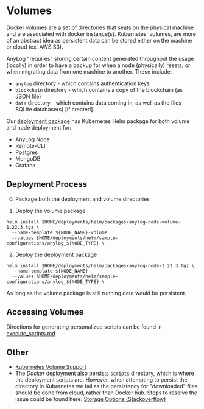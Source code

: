 # Volumes
Docker volumes are a set of directories that seats on the physical machine and are associated with docker instance(s). 
Kubernetes' volumes, are more of an abstract idea as persistent data can be stored either on the machine or cloud (ex. AWS S3). 

AnyLog "requires" storing certain content generated throughout the usage (locally) in order to have a backup for when a 
node (physically) resets, or when migrating data from one machine to another. These include:
* `anylog` directory - which contains authentication keys
* `blockchain` directory - which contains a copy of the blockchain (as JSON file)
* `data` directory - which contains data coming in, as well as the files SQLite database(s) [if created]. 

Our [deployment package](https://github.com/AnyLog-co/deployments) has Kubernetes Helm package for both volume and node
deployment for: 
* AnyLog Node 
* Remote-CLI 
* Postgres
* MongoDB
* Grafana 

## Deployment Process
0. Package both the deployment and volume directories

1. Deploy the volume package
```shell
helm install $HOME/deployments/helm/packages/anylog-node-volume-1.22.3.tgz \
  --name-template ${NODE_NAME}-volume
  --values $HOME/deployments/helm/sample-configurations/anylog_${NODE_TYPE} \
```

2. Deploy the deployment package 
```shell
helm install $HOME/deployments/helm/packages/anylog-node-1.22.3.tgz \
  --name-template ${NODE_NAME}
  --values $HOME/deployments/helm/sample-configurations/anylog_${NODE_TYPE} \
```

As long as the volume package is still running data would be persistent.

## Accessing Volumes

Directions for generating personalized scripts can be found in [execute_scripts.md](../executing_scripts.md#creating-personalized-script-on-kubernetes)

## Other 
* [Kubernetes Volume Support](https://kubernetes.io/docs/concepts/storage/volumes/)
* The _Docker_ deployment also persists `scripts` directory, which is where the deployment scripts are. However, when 
attempting to persist the directory in Kubernetes we fail as the persistency for "downloaded" files should be done from 
cloud, rather than Docker hub. Steps to resolve the issue could be found here: [Storage Options (Stackoverflow)](https://stackoverflow.com/questions/70895121/how-to-save-data-in-kubernetes-i-have-tried-persistent-volume-but-it-doesnt-so)   
